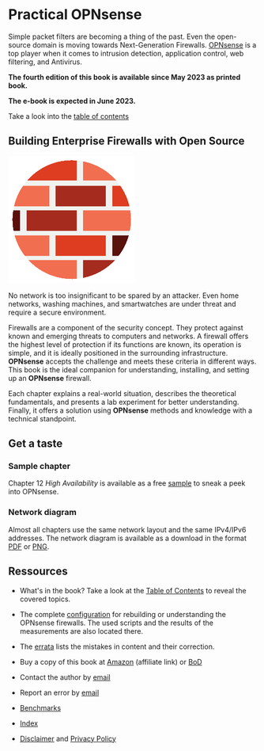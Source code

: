 # Practical OPNsense

Simple packet filters are becoming a thing of the past. Even the open-source domain is moving towards Next-Generation Firewalls. [OPNsense](https://opnsense.org/) is a top player when it comes to intrusion detection, application control, web filtering, and Antivirus.

__The fourth edition of this book is available since May 2023 as printed book.__

__The e-book is expected in June 2023.__

Take a look into the [table of contents](Table_of_contents.md)


## Building Enterprise Firewalls with Open Source

![Cover image](images/brickwall_256px.png)

No network is too insignificant to be spared by an attacker. Even home networks, washing machines, and smartwatches are under threat and require a secure environment.

Firewalls are a component of the security concept. They protect against known and emerging threats to computers and networks. A firewall offers the highest level of protection if its functions are known, its operation is simple, and it is ideally positioned in the surrounding infrastructure. __OPNsense__ accepts the challenge and meets these criteria in different ways. This book is the ideal companion for understanding, installing, and setting up an __OPNsense__ firewall.

Each chapter explains a real-world situation, describes the theoretical fundamentals, and presents a lab experiment for better understanding. Finally, it offers a solution using __OPNsense__ methods and knowledge with a technical standpoint.


## Get a taste

### Sample chapter
Chapter 12 _High Availability_ is available as a free [sample](sample_12carp.pdf) to sneak a peek into OPNsense.

### Network diagram
Almost all chapters use the same network layout and the same IPv4/IPv6 addresses. The network diagram is available as a download in the format [PDF](network_diagram.pdf) or [PNG](network_diagram.png).


## Ressources

* What's in the book? Take a look at the [Table of Contents](Table_of_contents.md) to reveal the covered topics.

* The complete [configuration](chapter/) for rebuilding or understanding the OPNsense firewalls. The used scripts and the results of the measurements are also located there.

* The [errata](errata.pdf) lists the mistakes in content and their correction.

* Buy a copy of this book at [Amazon](https://amzn.to/3MHCdmV) (affiliate link) or [BoD](https://www.bod.de/buchshop/practical-opnsense-markus-stubbig-9783757805364)

* Contact the author by [email](mailto:practical.opnsense@gmail.com)

* Report an error by [email](mailto:practical.opnsense@gmail.com?subject=Error)

* [Benchmarks](chapter/20)

* [Index](Index.pdf)

* [Disclaimer](disclaimer.md) and [Privacy Policy](privacy-policy-en.md)
